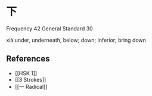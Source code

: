 # 下
Frequency 42
General Standard 30

xià
under, underneath, below; down; inferior; bring down

## References
- [[HSK 1]]
- [[3 Strokes]]
- [[一 Radical]]